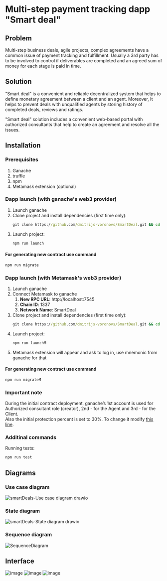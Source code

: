 # Multi-step payment tracking dapp &quot;Smart deal&quot;

## Problem

Multi-step business deals, agile projects, complex agreements have a common issue of payment tracking and fulfillment. Usually a 3rd party has to be involved to control if deliverables are completed and an agreed sum of money for each stage is paid in time.

## Solution

&quot;Smart deal&quot; is a convenient and reliable decentralized system that helps to define monetary agreement between a client and an agent. Moreover, It helps to prevent deals with unqualified agents by storing history of completed deals, reviews and ratings.

&quot;Smart deal&quot; solution includes a convenient web-based portal with authorized consultants that help to create an agreement and resolve all the issues.

## Installation

### Prerequisites

1. Ganache
2. truffle
3. npm
4. Metamask extension (optional)

### Dapp launch (with ganache's web3 provider)

1. Launch ganache
2. Clone project and install dependencies (first time only):
   ```cmd
   git clone https://github.com/dmitrijs-voronovs/SmartDeal.git && cd SmartDeal && npm i && cd app && npm i && cd ..
   ```
3. Launch project:
   ```cmd
   npm run launch
   ```

#### For generating new contract use command

```cmd
npm run migrate
```

### Dapp launch (with Metamask's web3 provider)

1. Launch ganache
2. Connect Metamask to ganache
   1. **New RPC URL**: http://localhost:7545
   2. **Chain ID**: 1337
   3. **Network Name**: SmartDeal
3. Clone project and install dependencies (first time only):
   ```cmd
   git clone https://github.com/dmitrijs-voronovs/SmartDeal.git && cd SmartDeal && npm i && cd app && npm i && cd ..
   ```
4. Launch project:
   ```cmd
   npm run launchM
   ```
5. Metamask extension will appear and ask to log in, use mnemonic from ganache for that

#### For generating new contract use command

```cmd
npm run migrateM
```

### Important note

During the initial contract deployment, ganache’s 1st account is used for Authorized consultant role (creator), 2nd - for the Agent and 3rd - for the Client.\
Also the initial protection percent is set to 30%. To change it modify [this line](https://github.com/dmitrijs-voronovs/SmartDeal/blob/main/migrations/2_deploy_contracts.js#L10).

### Additinal commands

Running tests:
```cmd
npm run test
```

## Diagrams

### Use case diagram

![smartDeals-Use case diagram drawio](https://user-images.githubusercontent.com/53301511/148654153-a0295a79-fa79-4aa3-8dae-4096677b7fd7.png)

### State diagram

![smartDeals-State diagram drawio](https://user-images.githubusercontent.com/53301511/148654157-1819718d-60cd-448a-bed9-75f6d0bfe11b.png)

### Sequence diagram

![SequenceDiagram](https://user-images.githubusercontent.com/53301511/148654161-b3216fa0-07ba-4c91-a0ac-1ed98ad772b9.png)

## Interface

![image](https://user-images.githubusercontent.com/53301511/148656962-6f4593bd-426f-4c55-8d5c-5d78ee92c1bf.png)
![image](https://user-images.githubusercontent.com/53301511/148657058-240a050e-42f7-4536-b46a-8670da245aa3.png)
![image](https://user-images.githubusercontent.com/53301511/148657074-4ed2dd2d-987c-4eb9-8ece-ca7cf61dc7a2.png)

